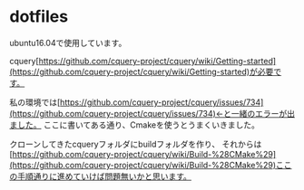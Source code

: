 # dotfiles

ubuntu16.04で使用しています。

cquery[https://github.com/cquery-project/cquery/wiki/Getting-started](https://github.com/cquery-project/cquery/wiki/Getting-started)が必要です。

私の環境では[https://github.com/cquery-project/cquery/issues/734](https://github.com/cquery-project/cquery/issues/734)←と一緒のエラーが出ました。
ここに書いてある通り、Cmakeを使うとうまくいきました。

クローンしてきたcqueryフォルダにbuildフォルダを作り、
それからは[https://github.com/cquery-project/cquery/wiki/Build-%28CMake%29](https://github.com/cquery-project/cquery/wiki/Build-%28CMake%29)ここの手順通りに進めていけば問題無いかと思います。
